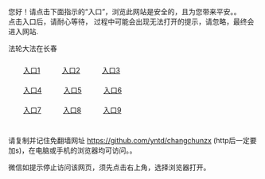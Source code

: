 您好！请点击下面指示的“入口”，浏览此网站是安全的，且为您带来平安。。 <br/>
点击入口后，请耐心等待， 过程中可能会出现无法打开的提示，请忽略，最终会进入网站. </br>

法轮大法在长春<br/>
<div style="padding:10px"><a style="margin:20px" target="_blank" href="https://d10of6o7k9vfvz.cloudfront.net/2Qpsp?kesatac" id="ccLink1" rel="nofollow">入口1</a> <a target="_blank" style="margin:20px" href="https://d3o7gxbnnlbkf9.cloudfront.net/2Qpsp?owizunl" id="ccLink2" rel="nofollow">入口2</a> <a style="margin:20px" target="_blank" href="https://df1qos0a9adgu.cloudfront.net/2Qpsp?wsihrzl" id="ccLink3" rel="nofollow">入口3</a></div>

<div style="padding:10px" ><a style="margin:20px" target="_blank" href="https://d10of6o7k9vfvz.cloudfront.net/2Qpsp?kesatac" id="ccLink4" rel="nofollow">入口4</a> <a style="margin:20px" href="https://d3o7gxbnnlbkf9.cloudfront.net/2Qpsp?owizunl" target="_blank" id="ccLink5" rel="nofollow">入口5</a> <a style="margin:20px" href="https://df1qos0a9adgu.cloudfront.net/2Qpsp?wsihrzl" target="_blank" id="ccLink6" rel="nofollow">入口6</a></div>

<div style="padding:10px"><a style="margin:20px" target="_blank" href="https://d10of6o7k9vfvz.cloudfront.net/2Qpsp?kesatac" id="ccLink7" rel="nofollow">入口7</a> <a style="margin:20px" href="https://d3o7gxbnnlbkf9.cloudfront.net/2Qpsp?owizunl" target="_blank" id="ccLink8" rel="nofollow">入口8</a> <a style="margin:20px" target="_blank" href="https://df1qos0a9adgu.cloudfront.net/2Qpsp?wsihrzl" id="ccLink9" rel="nofollow">入口9</a></div>

<br/>



请复制并记住免翻墙网址 https://github.com/yntd/changchunzx (http后一定要加s)，在电脑或手机的浏览器均可访问。。<br/>

微信如提示停止访问该网页，须先点击右上角，选择浏览器打开。

